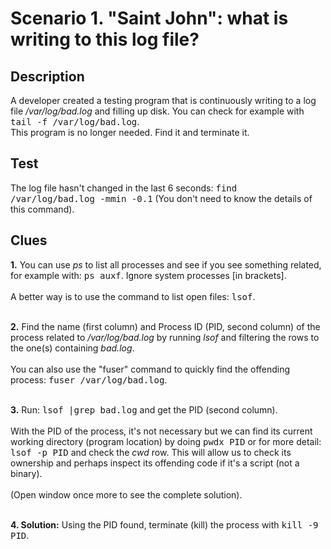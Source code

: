 # Scenario 1. "Saint John": what is writing to this log file?

## Description

A developer created a testing program that is continuously writing to a log file <i>/var/log/bad.log</i> and filling up disk. You can check for example with <kbd>tail -f /var/log/bad.log</kbd>.<br>
This program is no longer needed. Find it and terminate it.

## Test

The log file hasn't changed in the last 6 seconds:
<kbd>find /var/log/bad.log -mmin -0.1</kbd> (You don't need to know the details of this command).

## Clues

<b>1.</b> You can use <i>ps</i> to list all processes and see if you see something related, for example with: <kbd>ps auxf</kbd>. Ignore system processes [in brackets].<br><br>
A better way is to use the command to list open files: <kbd>lsof</kbd>.<br><br>

<b>2.</b> Find the name (first column) and Process ID (PID, second column) of the process related to <i>/var/log/bad.log</i> by running <i>lsof</i> and filtering the rows to the one(s) containing <i>bad.log</i>.<br><br>You can also use the "fuser" command to quickly find the offending process: <kbd>fuser /var/log/bad.log</kbd>.<br><br>

<b>3.</b> Run: <kbd>lsof |grep bad.log</kbd> and get the PID (second column).<br><br> With the PID of the process, it's not necessary but we can find its current working directory (program location) by doing <kbd>pwdx PID</kbd> or for more detail: <kbd>lsof -p PID</kbd> and check the <i>cwd</i> row. This will allow us to check its ownership and perhaps inspect its offending code if it's a script (not a binary).<br><br>(Open window once more to see the complete solution).<br><br>

<b>4. Solution:</b> Using the PID found, terminate (kill) the process with <kbd>kill -9 PID</kbd>.
